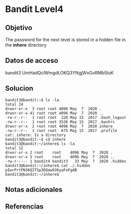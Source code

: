 # Bandit Level4

## Objetivo
The password for the next level is stored in a hidden file in the **inhere** directory

## Datos de acceso
bandit3
UmHadQclWmgdLOKQ3YNgjWxGoRMb5luK

## Solucion
```
bandit3@bandit:~$ ls -la
total 24
drwxr-xr-x  3 root root 4096 May  7  2020 .
drwxr-xr-x 41 root root 4096 May  7  2020 ..
-rw-r--r--  1 root root  220 May 15  2017 .bash_logout
-rw-r--r--  1 root root 3526 May 15  2017 .bashrc
drwxr-xr-x  2 root root 4096 May  7  2020 inhere
-rw-r--r--  1 root root  675 May 15  2017 .profile
cat: inhere: Is a directory
bandit3@bandit:~$ cd inhere
bandit3@bandit:~/inhere$ ls -la
total 12
drwxr-xr-x 2 root    root    4096 May  7  2020 .
drwxr-xr-x 3 root    root    4096 May  7  2020 ..
-rw-r----- 1 bandit4 bandit3   33 May  7  2020 .hidden
bandit3@bandit:~/inhere$ cat ./.hidden
pIwrPrtPN36QITSp3EQaw936yaFoFgAB
bandit3@bandit:~/inhere$

```
## Notas adicionales

## Referencias